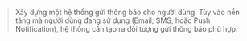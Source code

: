> Xây dựng một hệ thống gửi thông báo cho người dùng. Tùy vào nền tảng mà người dùng đang sử dụng (Email, SMS, hoặc Push Notification), hệ thống cần tạo ra đối tượng gửi thông báo phù hợp.

